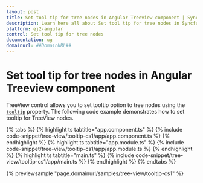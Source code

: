 ```yaml
---
layout: post
title: Set tool tip for tree nodes in Angular Treeview component | Syncfusion
description: Learn here all about Set tool tip for tree nodes in Syncfusion Angular Treeview component of Syncfusion Essential JS 2 and more.
platform: ej2-angular
control: Set tool tip for tree nodes 
documentation: ug
domainurl: ##DomainURL##
---
```


# Set tool tip for tree nodes in Angular Treeview component

TreeView control allows you to set tooltip option to tree nodes using the [`tooltip`](https://ej2.syncfusion.com/angular/documentation/api/treeview/fieldsSettingsModel/#tooltip) property. The following code example demonstrates how to set tooltip for TreeView nodes.

{% tabs %}
{% highlight ts tabtitle="app.component.ts" %}
{% include code-snippet/tree-view/tooltip-cs1/app/app.component.ts %}
{% endhighlight %}
{% highlight ts tabtitle="app.module.ts" %}
{% include code-snippet/tree-view/tooltip-cs1/app/app.module.ts %}
{% endhighlight %}
{% highlight ts tabtitle="main.ts" %}
{% include code-snippet/tree-view/tooltip-cs1/app/main.ts %}
{% endhighlight %}
{% endtabs %}
  
{% previewsample "page.domainurl/samples/tree-view/tooltip-cs1" %}